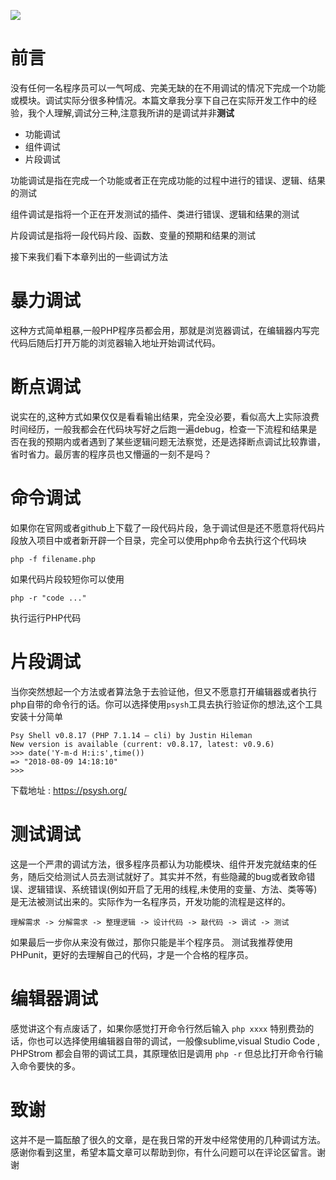 ![](https://blog.fastrun.cn/wp-content/uploads/2018/08/180571913-5b6c5175aebb2_articlex.png)

# 前言
没有任何一名程序员可以一气呵成、完美无缺的在不用调试的情况下完成一个功能或模块。调试实际分很多种情况。本篇文章我分享下自己在实际开发工作中的经验，我个人理解,调试分三种,注意我所讲的是调试并非**测试**

- 功能调试
- 组件调试
- 片段调试

功能调试是指在完成一个功能或者正在完成功能的过程中进行的错误、逻辑、结果的测试

组件调试是指将一个正在开发测试的插件、类进行错误、逻辑和结果的测试

片段调试是指将一段代码片段、函数、变量的预期和结果的测试

接下来我们看下本章列出的一些调试方法

# 暴力调试
这种方式简单粗暴,一般PHP程序员都会用，那就是浏览器调试，在编辑器内写完代码后随后打开万能的浏览器输入地址开始调试代码。

# 断点调试
说实在的,这种方式如果仅仅是看看输出结果，完全没必要，看似高大上实际浪费时间经历，一般我都会在代码块写好之后跑一遍debug，检查一下流程和结果是否在我的预期内或者遇到了某些逻辑问题无法察觉，还是选择断点调试比较靠谱，省时省力。最厉害的程序员也又懵逼的一刻不是吗？

# 命令调试
如果你在官网或者github上下载了一段代码片段，急于调试但是还不愿意将代码片段放入项目中或者新开辟一个目录，完全可以使用php命令去执行这个代码块
```
php -f filename.php
```
如果代码片段较短你可以使用
```
php -r "code ..."
```
执行运行PHP代码

# 片段调试
当你突然想起一个方法或者算法急于去验证他，但又不愿意打开编辑器或者执行php自带的命令行的话。你可以选择使用`psysh`工具去执行验证你的想法,这个工具安装十分简单
```
Psy Shell v0.8.17 (PHP 7.1.14 — cli) by Justin Hileman
New version is available (current: v0.8.17, latest: v0.9.6)
>>> date('Y-m-d H:i:s',time())
=> "2018-08-09 14:18:10"
>>>
```
下载地址 : https://psysh.org/

# 测试调试
这是一个严肃的调试方法，很多程序员都认为功能模块、组件开发完就结束的任务，随后交给测试人员去测试就好了。其实并不然，有些隐藏的bug或者致命错误、逻辑错误、系统错误(例如开启了无用的线程,未使用的变量、方法、类等等)是无法被测试出来的。实际作为一名程序员，开发功能的流程是这样的。
```
理解需求 -> 分解需求 -> 整理逻辑 -> 设计代码 -> 敲代码 -> 调试 -> 测试
```
如果最后一步你从来没有做过，那你只能是半个程序员。 测试我推荐使用PHPunit，更好的去理解自己的代码，才是一个合格的程序员。

# 编辑器调试
感觉讲这个有点废话了，如果你感觉打开命令行然后输入 ```php xxxx```  特别费劲的话，你也可以选择使用编辑器自带的调试，一般像sublime,visual Studio Code , PHPStrom 都会自带的调试工具，其原理依旧是调用 ``` php -r ```  但总比打开命令行输入命令要快的多。

# 致谢
这并不是一篇酝酿了很久的文章，是在我日常的开发中经常使用的几种调试方法。
感谢你看到这里，希望本篇文章可以帮助到你，有什么问题可以在评论区留言。谢谢

